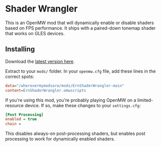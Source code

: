 # Shader Wrangler

This is an OpenMW mod that will dynamically enable or disable shaders based on FPS performance. It ships with a paired-down tonemap shader that works on GLES devices.

## Installing

Download the [latest version here](https://github.com/erinpentecost/ErnShaderWrangler/archive/refs/heads/main.zip).

Extract to your `mods/` folder. In your `openmw.cfg` file, add these lines in the correct spots:

```ini
data="/wherevermymodsare/mods/ErnShaderWrangler-main"
content=ErnShaderWrangler.omwscripts
```

If you're using this mod, you're probably playing OpenMW on a limited-resource device. If so, make these changes to your `settings.cfg`:

```ini
[Post Processing]
enabled = true
chain =
```

This disables always-on post-processing shaders, but enables post processing to work for dynamically enabled shaders.
